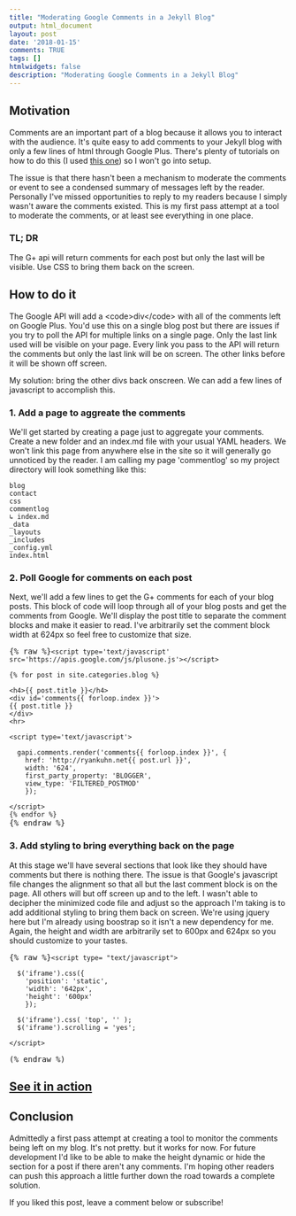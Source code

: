 ```yaml
---
title: "Moderating Google Comments in a Jekyll Blog"
output: html_document
layout: post
date: '2018-01-15'
comments: TRUE
tags: []
htmlwidgets: false
description: "Moderating Google Comments in a Jekyll Blog"
---
```



## Motivation 

Comments are an important part of a blog because it allows you to interact with the audience.  It's quite easy to add comments to your Jekyll blog with only a few lines of html through Google Plus.  There's plenty of tutorials on how to do this (I used [this one](http://blog.nrowegt.com/how-to-setup-jekyll-with-google-plus-comments-and-other-customizations-on-github-pages/)) so I won't go into setup.  

The issue is that there hasn't been a mechanism to moderate the comments or event to see a condensed summary of messages left by the reader.  Personally I've missed opportunities to reply to my readers because I simply wasn't aware the comments existed.  This is my first pass attempt at a tool to moderate the comments, or at least see everything in one place.

### TL; DR
The G+ api will return comments for each post but only the last will be visible.  Use CSS to bring them back on the screen.

## How to do it

The Google API will add a &lt;code>div&lt;/code> with all of the comments left on Google Plus.  You'd use this on a single blog post but there are issues if you try to poll the API for multiple links on a single page.  Only the last link used will be visible on your page.  Every link you pass to the API will return the comments but only the last link will be on screen.  The other links before it will be shown off screen.  

My solution: bring the other divs back onscreen.  We can add a few lines of javascript to accomplish this.  

### 1. Add a page to aggreate the comments  
We'll get started by creating a page just to aggregate your comments.  Create a new folder and an index.md file with your usual YAML headers.  We won't link this page from anywhere else in the site so it will generally go unnoticed by the reader.  I am calling my page 'commentlog' so my project directory will look something like this:

<pre><code>blog   
contact  
css  
commentlog  
&#8627; index.md  
_data  
_layouts  
_includes  
_config.yml
index.html
</code></pre>

### 2. Poll Google for comments on each post

Next, we'll add a few lines to get the G+ comments for each of your blog posts.  This block of code will loop through all of your blog posts and get the comments from Google.  We'll display the post title to separate the comment blocks and make it easier to read.  I've arbitrarily set the comment block width at 624px so feel free to customize that size. 


<pre>{% raw %}<code class="html">&lt;script type='text/javascript' src='https://apis.google.com/js/plusone.js'>&lt;/script>

{% for post in site.categories.blog %}

&lt;h4>{{ post.title }}&lt;/h4>
&lt;div id='comments{{ forloop.index }}'>
{{ post.title }}
&lt;/div>
&lt;hr>

&lt;script type='text/javascript'>

  gapi.comments.render('comments{{ forloop.index }}', {
    href: 'http://ryankuhn.net{{ post.url }}',
    width: '624', 
    first_party_property: 'BLOGGER',
    view_type: 'FILTERED_POSTMOD'
    });

&lt;/script>  
{% endfor %}
</code>{% endraw %}</pre>


### 3. Add styling to bring everything back on the page  

At this stage we'll have several sections that look like they should have comments but there is nothing there.  The issue is that Google's javascript file changes the alignment so that all but the last comment block is on the page.  All others will but off screen up and to the left.  I wasn't able to decipher the minimized code file and adjust so the approach I'm taking is to add additional styling to bring them back on screen.  We're using jquery here but I'm already using boostrap so it isn't a new dependency for me.  Again, the height and width are arbitrarily set to 600px and 624px so you should customize to your tastes.

<pre>{% raw %}<code>&lt;script type= "text/javascript">
  
  $('iframe').css({
    'position': 'static',
    'width': '642px',
    'height': '600px'
    });
    
  $('iframe').css( 'top', '' );
  $('iframe').scrolling = 'yes';

&lt;/script>

</code>(% endraw %)</pre>


## [See it in action](http://ryankuhn.net/commentlog)  

## Conclusion  
Admittedly a first pass attempt at creating a tool to monitor the comments being left on my blog.  It's not pretty. but it works for now.  For future development I'd like to be able to make the height dynamic or hide the section for a post if there aren't any comments.  I'm hoping other readers can push this approach a little further down the road towards a complete solution. 

If you liked this post, leave a comment below or subscribe!



